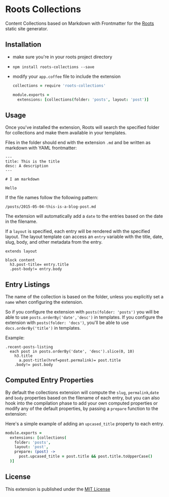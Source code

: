 # Roots Collections

Content Collections based on  Markdown with Frontmatter for the [Roots](http://roots.cx/) static site generator.

## Installation

*  make sure you're in your roots project directory
*  `npm install roots-collections --save`
*  modify your `app.coffee` file to include the extension

   ```coffee
   collections = require 'roots-collections'

   module.exports =
     extensions: [collections(folder: 'posts', layout: 'post')]
   ```

## Usage

Once you've installed the extension, Roots will search the specified folder for collections and make them available in your templates.

Files in the folder should end with the extension `.md` and be written as markdown with YAML frontmatter:

```
---
title: This is the title
desc: A description
---

# I am markdown

Hello
```

If the file names follow the following pattern:

```
/posts/2015-05-04-this-is-a-blog-post.md
```

The extension will automatically add a `date` to the entries based on the date in the filename.

If a `layout` is specified, each entry will be rendered with the specified layout. The layout template can access an `entry` variable with the title, date, slug, body, and other metadata from the entry.

```jade
extends layout

block content  
  h3.post-title= entry.title
  .post-body!= entry.body
```

## Entry Listings

The name of the collection is based on the folder, unless you explicitly set a `name` when configuring the extension.

So if you configure the extension with `posts(folder: 'posts')` you will be able to use `posts.orderBy('date','desc')` in templates. If you configure the extension with `posts(folder: 'docs')`, you'll be able to use `docs.orderBy('title')` in templates.

Example:

```jade
.recent-posts-listing
  each post in posts.orderBy('date', 'desc').slice(0, 10)
    h3.title
      a.post-title(href=post.permalink)= post.title
    .body!= post.body
```

## Computed Entry Properties

By default the collections extension will compute the `slug`, `permalink`,`date` and `body` properties based on the filename of each entry, but you can also hook into the compilation phase to add your own computed properties or modify any of the default properties, by passing a `prepare` function to the extension:

Here's a simple example of adding an `upcased_title` property to each entry.

```coffee
module.exports =
  extensions: [collections(
    folder: 'posts',
    layout: 'post',
    prepare: (post) ->
      post.upcased_title = post.title && post.title.toUpperCase()
  )]
```

## License

This extension is published under the [MIT License](https://github.com/netlify/roots-collections/blob/master/LICENSE.md)
